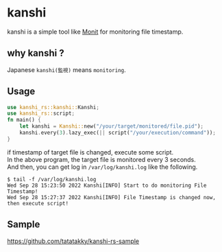 # kanshi
kanshi is a simple tool like [Monit](https://mmonit.com/monit/) for monitoring file timestamp.

## why kanshi ?
Japanese `kanshi(監視)` means `monitoring`.

## Usage
```rs
use kanshi_rs::kanshi::Kanshi;
use kanshi_rs::script;
fn main() {
    let kanshi = Kanshi::new("/your/target/monitored/file.pid");
    kanshi.every(3).lazy_exec(|| script("/your/execution/command"));
}
```
if timestamp of target file is changed, execute some script. <br>
In the above program, the target file is monitored every 3 seconds. <br>
And then, you can get log in `/var/log/kanshi.log` like the following.
```
$ tail -f /var/log/kanshi.log
Wed Sep 28 15:23:50 2022 Kanshi[INFO] Start to do monitoring File Timestamp!
Wed Sep 28 15:27:37 2022 Kanshi[INFO] File Timestamp is changed now, then execute script!
```

## Sample
https://github.com/tatatakky/kanshi-rs-sample
